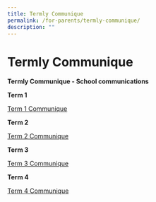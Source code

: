 ```yaml
---
title: Termly Communique
permalink: /for-parents/termly-communique/
description: ""
---
```

# **Termly Communique**

**Termly Communique - School communications**

**Term 1**

[Term 1 Communique](/files/Communiques/Term%201%20Communique%20_13%20Jan%202023.pdf)

**Term 2**

[Term 2 Communique](/files/Communiques/Term%202%20Communique.pdf)

**Term 3**

[Term 3 Communique](/files/Communiques/term3communique_24may2023.pdf)

**Term 4**

[Term 4 Communique](/files/Communiques/term%204%20communique_29aug2023.pdf)